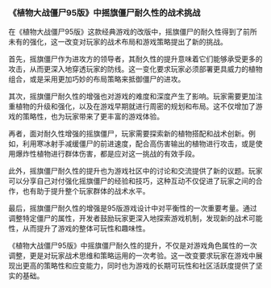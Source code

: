 ### 《植物大战僵尸95版》中摇旗僵尸耐久性的战术挑战

在《植物大战僵尸95版》这款经典游戏的改版中，摇旗僵尸的耐久性得到了前所未有的强化，这一改变对玩家的战术布局和游戏策略提出了新的挑战。

首先，摇旗僵尸作为进攻方的领导者，其耐久性的提升意味着它们能够承受更多的攻击，从而更深入地穿透玩家的防线。这一变化要求玩家必须部署更具威力的植物组合，或是采用更加巧妙的布局策略来抵御僵尸的进攻。

其次，摇旗僵尸耐久性的增强也对游戏的难度和深度产生了影响。玩家需要更加注重植物的升级和强化，以及在游戏早期就进行周密的规划和布局。这不仅增加了游戏的策略性，也为玩家带来了更丰富的游戏体验。

再者，面对耐久性增强的摇旗僵尸，玩家需要探索新的植物搭配和战术创新。例如，利用寒冰射手减缓僵尸的前进速度，配合高伤害输出的植物进行攻击，或是使用爆炸性植物进行群体伤害，都是应对这一挑战的有效手段。

此外，摇旗僵尸耐久性的提升也为游戏社区中的讨论和交流提供了新的议题。玩家可以分享自己对付强化摇旗僵尸的经验和技巧，这种互动不仅促进了玩家之间的合作，也有助于提升整个玩家群体的战术水平。

最后，摇旗僵尸耐久性的增强是95版游戏设计中对平衡性的一次重要考量。通过调整特定僵尸的属性，开发者鼓励玩家更深入地探索游戏机制，发现新的战术可能性，从而提升了游戏的整体可玩性和趣味性。

《植物大战僵尸95版》中摇旗僵尸耐久性的提升，不仅是对游戏角色属性的一次调整，更是对玩家战术思维和策略运用的一次考验。这一改变要求玩家在游戏中展现出更高的策略性和应变能力，同时也为游戏的长期可玩性和社区活跃度提供了坚实的基础。